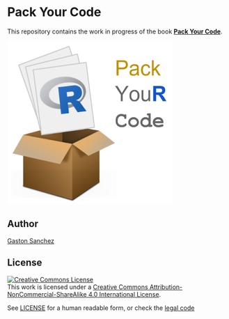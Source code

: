 # Pack Your Code

This repository contains the work in progress of the book __[Pack Your Code](http://www.gastonsanchez.com/packyourcode)__.

<a href="http://www.gastonsanchez.com/packyourcode" target="_blank"><img src="images/pack-your-code-logo.png" alt="cover image" height="375" width="380"></a>

## Author

[Gaston Sanchez](http://gastonsanchez.com)


## License

<a rel="license" href="http://creativecommons.org/licenses/by-nc-sa/4.0/"><img alt="Creative Commons License" style="border-width:0" src="https://i.creativecommons.org/l/by-nc-sa/4.0/88x31.png" /></a><br />This work is licensed under a <a rel="license" href="http://creativecommons.org/licenses/by-nc-sa/4.0/">Creative Commons Attribution-NonCommercial-ShareAlike 4.0 International License</a>.


See [LICENSE](./LICENSE) for a human readable form, or check the [legal code](https://creativecommons.org/licenses/by-nc-sa/4.0/legalcode)
